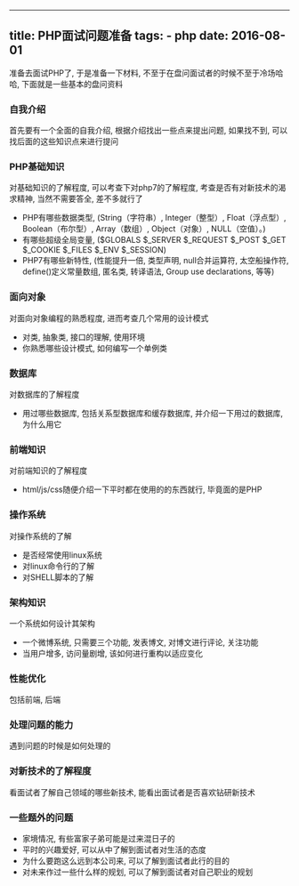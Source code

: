 ----------------
title: PHP面试问题准备
tags:
    - php
date: 2016-08-01
----------------

准备去面试PHP了, 于是准备一下材料, 不至于在盘问面试者的时候不至于冷场哈哈, 下面就是一些基本的盘问资料

### 自我介绍
首先要有一个全面的自我介绍, 根据介绍找出一些点来提出问题, 如果找不到, 可以找后面的这些知识点来进行提问

### PHP基础知识
对基础知识的了解程度, 可以考查下对php7的了解程度, 考查是否有对新技术的渴求精神, 当然不需要答全, 差不多就行了
* PHP有哪些数据类型, (String（字符串）, Integer（整型）, Float（浮点型）, Boolean（布尔型）, Array（数组）, Object（对象）, NULL（空值）。)
* 有哪些超级全局变量, ($GLOBALS $_SERVER $_REQUEST $_POST $_GET $_COOKIE $_FILES $_ENV $_SESSION)
* PHP7有哪些新特性, (性能提升一倍, 类型声明, null合并运算符, 太空船操作符, define()定义常量数组, 匿名类, 转译语法, Group use declarations, 等等) 

### 面向对象
对面向对象编程的熟悉程度, 进而考查几个常用的设计模式
* 对类, 抽象类, 接口的理解, 使用环境
* 你熟悉哪些设计模式, 如何编写一个单例类

### 数据库

对数据库的了解程度
* 用过哪些数据库, 包括关系型数据库和缓存数据库, 并介绍一下用过的数据库, 为什么用它

### 前端知识
对前端知识的了解程度
* html/js/css随便介绍一下平时都在使用的的东西就行, 毕竟面的是PHP

### 操作系统
对操作系统的了解
* 是否经常使用linux系统
* 对linux命令行的了解
* 对SHELL脚本的了解

### 架构知识
一个系统如何设计其架构
* 一个微博系统, 只需要三个功能, 发表博文, 对博文进行评论, 关注功能
* 当用户增多, 访问量剧增, 该如何进行重构以适应变化

### 性能优化
包括前端, 后端

### 处理问题的能力
遇到问题的时候是如何处理的

### 对新技术的了解程度
看面试者了解自己领域的哪些新技术, 能看出面试者是否喜欢钻研新技术

### 一些题外的问题
* 家境情况, 有些富家子弟可能是过来混日子的
* 平时的兴趣爱好, 可以从中了解到面试者对生活的态度
* 为什么要跑这么远到本公司来, 可以了解到面试者此行的目的
* 对未来作过一些什么样的规划, 可以了解到面试者对自己职业的规划
